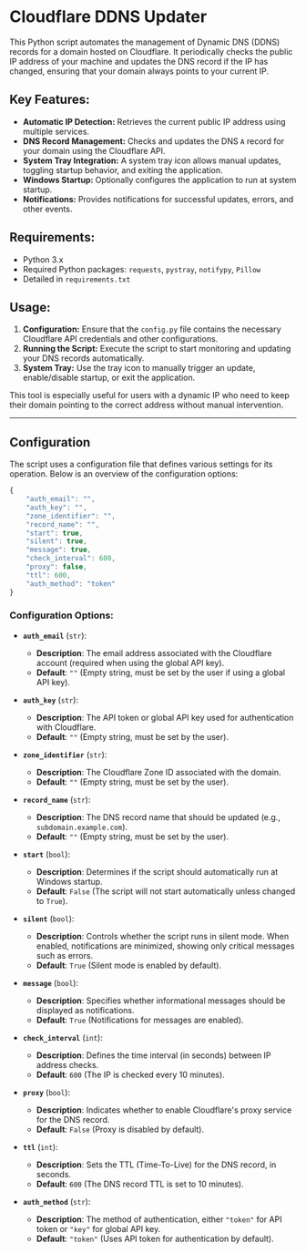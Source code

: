 # Cloudflare DDNS Updater

This Python script automates the management of Dynamic DNS (DDNS) records for a domain hosted on Cloudflare. It periodically checks the public IP address of your machine and updates the DNS record if the IP has changed, ensuring that your domain always points to your current IP.

## Key Features:
- **Automatic IP Detection:** Retrieves the current public IP address using multiple services.
- **DNS Record Management:** Checks and updates the DNS `A` record for your domain using the Cloudflare API.
- **System Tray Integration:** A system tray icon allows manual updates, toggling startup behavior, and exiting the application.
- **Windows Startup:** Optionally configures the application to run at system startup.
- **Notifications:** Provides notifications for successful updates, errors, and other events.

## Requirements:
- Python 3.x
- Required Python packages: `requests`, `pystray`, `notifypy`, `Pillow`
- Detailed in `requirements.txt`

## Usage:
1. **Configuration:** Ensure that the `config.py` file contains the necessary Cloudflare API credentials and other configurations.
2. **Running the Script:** Execute the script to start monitoring and updating your DNS records automatically.
3. **System Tray:** Use the tray icon to manually trigger an update, enable/disable startup, or exit the application.

This tool is especially useful for users with a dynamic IP who need to keep their domain pointing to the correct address without manual intervention.

---

## Configuration

The script uses a configuration file that defines various settings for its operation. Below is an overview of the configuration options:

```javascript
{
    "auth_email": "",
    "auth_key": "",
    "zone_identifier": "",
    "record_name": "",
    "start": true,
    "silent": true,
    "message": true,
    "check_interval": 600,
    "proxy": false,
    "ttl": 600,
    "auth_method": "token"
}
```

### Configuration Options:

- **`auth_email`** (`str`):
  - **Description**: The email address associated with the Cloudflare account (required when using the global API key).
  - **Default**: `""` (Empty string, must be set by the user if using a global API key).

- **`auth_key`** (`str`):
  - **Description**: The API token or global API key used for authentication with Cloudflare.
  - **Default**: `""` (Empty string, must be set by the user).

- **`zone_identifier`** (`str`):
  - **Description**: The Cloudflare Zone ID associated with the domain.
  - **Default**: `""` (Empty string, must be set by the user).

- **`record_name`** (`str`):
  - **Description**: The DNS record name that should be updated (e.g., `subdomain.example.com`).
  - **Default**: `""` (Empty string, must be set by the user).

- **`start`** (`bool`):
  - **Description**: Determines if the script should automatically run at Windows startup.
  - **Default**: `False` (The script will not start automatically unless changed to `True`).

- **`silent`** (`bool`):
  - **Description**: Controls whether the script runs in silent mode. When enabled, notifications are minimized, showing only critical messages such as errors.
  - **Default**: `True` (Silent mode is enabled by default).

- **`message`** (`bool`):
  - **Description**: Specifies whether informational messages should be displayed as notifications.
  - **Default**: `True` (Notifications for messages are enabled).

- **`check_interval`** (`int`):
  - **Description**: Defines the time interval (in seconds) between IP address checks.
  - **Default**: `600` (The IP is checked every 10 minutes).

- **`proxy`** (`bool`):
  - **Description**: Indicates whether to enable Cloudflare's proxy service for the DNS record.
  - **Default**: `False` (Proxy is disabled by default).

- **`ttl`** (`int`):
  - **Description**: Sets the TTL (Time-To-Live) for the DNS record, in seconds.
  - **Default**: `600` (The DNS record TTL is set to 10 minutes).

- **`auth_method`** (`str`):
  - **Description**: The method of authentication, either `"token"` for API token or `"key"` for global API key.
  - **Default**: `"token"` (Uses API token for authentication by default).
